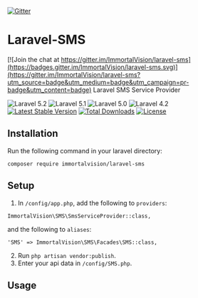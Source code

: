 [![Gitter](https://badges.gitter.im/ImmortalVision/Laravel-SMS.svg)](https://gitter.im/ImmortalVision/Laravel-SMS?utm_source=badge&utm_medium=badge&utm_campaign=pr-badge)

# Laravel-SMS

[![Join the chat at https://gitter.im/ImmortalVision/laravel-sms](https://badges.gitter.im/ImmortalVision/laravel-sms.svg)](https://gitter.im/ImmortalVision/laravel-sms?utm_source=badge&utm_medium=badge&utm_campaign=pr-badge&utm_content=badge)
Laravel SMS Service Provider


![Laravel 5.2](https://img.shields.io/badge/Laravel-5.2-f4645f.svg)
![Laravel 5.1](https://img.shields.io/badge/Laravel-5.1-f4645f.svg)
![Laravel 5.0](https://img.shields.io/badge/Laravel-5.0-f4645f.svg)
![Laravel 4.2](https://img.shields.io/badge/Laravel-4.2-f4645f.svg)
[![Latest Stable Version](https://poser.pugx.org/immortalvision/laravel-sms/v/stable.svg)](https://packagist.org/packages/immortalvision/laravel-sms)
[![Total Downloads](https://poser.pugx.org/immortalvision/laravel-sms/downloads.svg)](https://packagist.org/packages/immortalvision/laravel-sms)
[![License](https://poser.pugx.org/immortalvision/laravel-sms/license.svg)](https://packagist.org/packages/immortalvision/laravel-sms)

## Installation

Run the following command in your laravel directory:

```composer require immortalvision/laravel-sms```

## Setup

1. In `/config/app.php`, add the following to `providers`:
  
  ```
  ImmortalVision\SMS\SmsServiceProvider::class,
  ```
  and the following to `aliases`:
  ```
  'SMS' => ImmortalVision\SMS\Facades\SMS::class,
  ```
2. Run `php artisan vendor:publish`.
3. Enter your api data in `/config/SMS.php`.

## Usage
